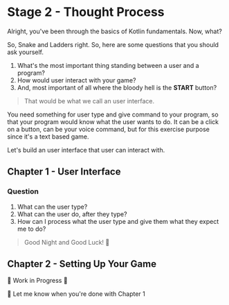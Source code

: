 # Stage 2 - Thought Process

Alright, you've been through the basics of Kotlin fundamentals.
Now, what?

So, Snake and Ladders right. So, here are some questions that you should ask yourself.

1) What's the most important thing standing between a user and a program?
2) How would user interact with your game?
3) And, most important of all where the bloody hell is the **START** button?

> That would be what we call an user interface.

You need something for user type and give command to your program, so that your program would know what the user wants to do. 
It can be a click on a button, can be your voice command, but for this exercise purpose since it's a text based game.

Let's build an user interface that user can interact with.

## Chapter 1 - User Interface

### Question

1) What can the user type?
2) What can the user do, after they type?
3) How can I process what the user type and give them what they expect me to do?

> Good Night and Good Luck! 🎉

## Chapter 2 - Setting Up Your Game

🚧 Work in Progress 🚧

💭 Let me know when you're done with Chapter 1
